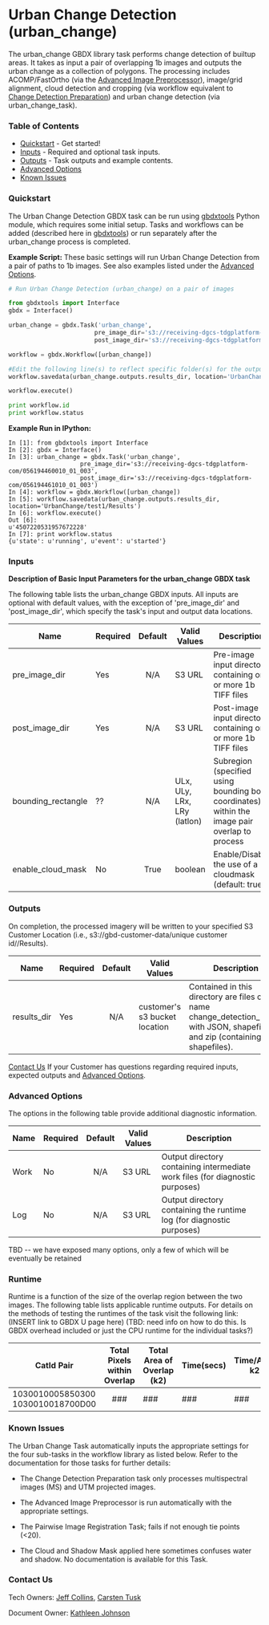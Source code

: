 #  Urban Change Detection (urban_change)

The urban_change GBDX library task performs change detection of builtup areas.  It takes as input a pair of overlapping 1b images and outputs the urban change
as a collection of polygons.  The processing includes ACOMP/FastOrtho (via 
the [Advanced Image Preprocessor](https://github.com/TDG-Platform/docs/blob/master/Advanced_Image_Preprocessor.md)), image/grid alignment, cloud detection and cropping (via
workflow equivalent to [Change Detection Preparation](https://github.com/TDG-Platform/docs/blob/master/Change_Detection_Preparation.md)) and urban change detection (via urban_change_task). 

### Table of Contents
 * [Quickstart](#quickstart) - Get started!
 * [Inputs](#inputs) - Required and optional task inputs.
 * [Outputs](#outputs) - Task outputs and example contents.
 * [Advanced Options](#advanced-options) 
 * [Known Issues](#known-issues)

### Quickstart

The Urban Change Detection GBDX task can be run using [gbdxtools](https://github.com/DigitalGlobe/gbdxtools/blob/master/docs/user_guide.rst) Python module, which requires some initial setup.
Tasks and workflows can be added (described here in [gbdxtools](https://github.com/DigitalGlobe/gbdxtools/blob/master/docs/running_workflows.rst))  or run separately after the urban_change process is completed.

**Example Script:** These basic settings will run Urban Change Detection from a pair of paths to 1b images.
See also examples listed under the [Advanced Options](#advanced-options).

```python
# Run Urban Change Detection (urban_change) on a pair of images

from gbdxtools import Interface
gbdx = Interface()

urban_change = gbdx.Task('urban_change', 
                        pre_image_dir='s3://receiving-dgcs-tdgplatform-com/056194460010_01_003',
                        post_image_dir='s3://receiving-dgcs-tdgplatform-com/056194461010_01_003')

workflow = gbdx.Workflow([urban_change])

#Edit the following line(s) to reflect specific folder(s) for the output file (example location provided)
workflow.savedata(urban_change.outputs.results_dir, location='UrbanChange/test1/Results')

workflow.execute()

print workflow.id
print workflow.status
```

**Example Run in IPython:**

    In [1]: from gbdxtools import Interface
    In [2]: gbdx = Interface()
    In [3]: urban_change = gbdx.Task('urban_change', 
                        pre_image_dir='s3://receiving-dgcs-tdgplatform-com/056194460010_01_003',
                        post_image_dir='s3://receiving-dgcs-tdgplatform-com/056194461010_01_003')
    In [4]: workflow = gbdx.Workflow([urban_change])
    In [5]: workflow.savedata(urban_change.outputs.results_dir, location='UrbanChange/test1/Results')    
    In [6]: workflow.execute()
    Out [6]: 
    u'4507220531957672228'
    In [7]: print workflow.status
    {u'state': u'running', u'event': u'started'}


### Inputs


**Description of Basic Input Parameters for the urban_change GBDX task**

The following table lists the urban_change GBDX inputs.
All inputs are optional with default values, with the exception of
'pre_image_dir' and 'post_image_dir',
which specify the task's input and output data locations.

Name        | Required             |       Default         |        Valid Values             |   Description
----------------|---------|:---------------------:|---------------------------------|-----------------
pre_image_dir   | Yes   | N/A  |  S3 URL | Pre-image input directory containing one or more 1b TIFF files
post_image_dir    | Yes   |   N/A  |  S3 URL | Post-image input directory containing one or more 1b TIFF files
bounding_rectangle    | ??  |   N/A  |  ULx, ULy, LRx, LRy (latlon) | Subregion (specified using bounding box coordinates) within the image pair overlap to process
enable_cloud_mask     | No   |   True  |  boolean | Enable/Disable the use of a cloudmask (default: true) 

### Outputs

On completion, the processed imagery will be written to your specified S3 Customer 
Location (i.e., s3://gbd-customer-data/unique customer id/<user supplied path>/Results). 

Name           |    Required      |       Default         |        Valid Values             |   Description
---------------|----------|:---------------------:|---------------------------------|-----------------
results_dir    | Yes      |  N/A      | customer's s3 bucket location | Contained in this directory are files of the name change_detection_latlon; with JSON, shapefile and zip (containing the shapefiles).



[Contact Us](#contact-us) If your Customer has questions regarding required inputs,
expected outputs and [Advanced Options](advanced-options).

### Advanced Options

The options in the following table provide additional diagnostic information. 


Name           |    Required      |       Default         |        Valid Values             |   Description
---------------|----------|:---------------------:|---------------------------------|-----------------
Work |  No     |  N/A | S3 URL | Output directory containing intermediate work files (for diagnostic purposes)
Log |  No   |  N/A | S3 URL | Output directory containing the runtime log (for diagnostic purposes)

TBD -- we have exposed many options, only a few of which will be eventually be retained

### Runtime ###

Runtime is a function of the size of the overlap region between the two images.  The following table lists applicable runtime outputs.
For details on the methods of testing the runtimes of the task visit the following link:(INSERT link to GBDX U page here)
(TBD: need info on how to do this.  Is GBDX overhead included or just the CPU runtime for the individual tasks?)

  CatId Pair  |  Total Pixels within Overlap |  Total Area of Overlap (k2)  |  Time(secs)  |  Time/Area k2
--------|:----------:|-----------|----------------|---------------
1030010005850300 1030010018700D00|###|###| ### | ### |




### Known Issues ###

The Urban Change Task automatically inputs the appropriate settings for the four sub-tasks in the workflow library as listed below.  Refer to the documentation for those tasks for further details:

*	The Change Detection Preparation task only processes multispectral images (MS) and UTM projected images. 

*	The Advanced Image Preprocessor is run automatically with the appropriate settings.

*	The Pairwise Image Registration Task; fails if not enough tie points (<20).

*	The Cloud and Shadow Mask applied here sometimes confuses water and shadow. No documentation is available for this Task.


### Contact Us ###
Tech Owners: [Jeff Collins](#jcollins@digitalglobe.com), [Carsten Tusk](#ctusk@digitalglobe.com)

Document Owner: [Kathleen Johnson](#kathleen.johnson@digitalglobe.com)
